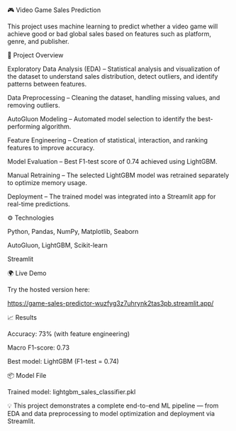 🎮 Video Game Sales Prediction

This project uses machine learning to predict whether a video game will achieve good or bad global sales based on features such as platform, genre, and publisher.

🧠 Project Overview

Exploratory Data Analysis (EDA) – Statistical analysis and visualization of the dataset to understand sales distribution, detect outliers, and identify patterns between features.

Data Preprocessing – Cleaning the dataset, handling missing values, and removing outliers.

AutoGluon Modeling – Automated model selection to identify the best-performing algorithm.

Feature Engineering – Creation of statistical, interaction, and ranking features to improve accuracy.

Model Evaluation – Best F1-test score of 0.74 achieved using LightGBM.

Manual Retraining – The selected LightGBM model was retrained separately to optimize memory usage.

Deployment – The trained model was integrated into a Streamlit app for real-time predictions.

⚙️ Technologies

Python, Pandas, NumPy, Matplotlib, Seaborn

AutoGluon, LightGBM, Scikit-learn

Streamlit

🌍 Live Demo

Try the hosted version here:

https://game-sales-predictor-wuzfyg3z7uhrynk2tas3pb.streamlit.app/

📈 Results

Accuracy: 73% (with feature engineering)

Macro F1-score: 0.73

Best model: LightGBM (F1-test = 0.74)

📦 Model File

Trained model: lightgbm_sales_classifier.pkl

💡 This project demonstrates a complete end-to-end ML pipeline — from EDA and data preprocessing to model optimization and deployment via Streamlit.
